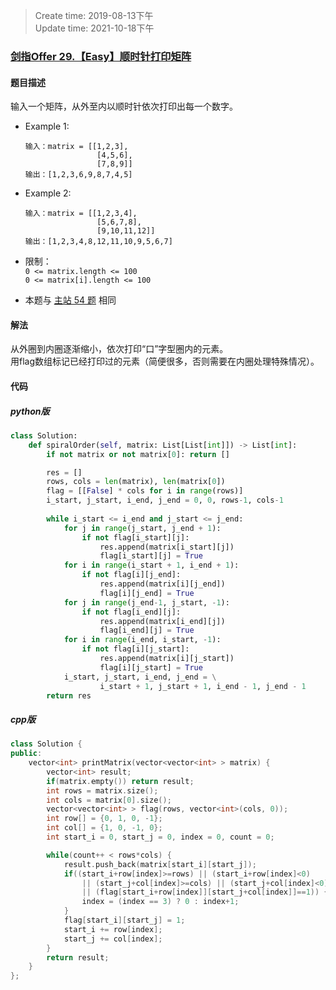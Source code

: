 > Create time: 2019-08-13下午  
> Update time: 2021-10-18下午  

### [剑指Offer 29.【Easy】顺时针打印矩阵](https://leetcode-cn.com/problems/shun-shi-zhen-da-yin-ju-zhen-lcof/)

#### 题目描述
输入一个矩阵，从外至内以顺时针依次打印出每一个数字。

- Example 1:
    ```
    输入：matrix = [[1,2,3],
                    [4,5,6],
                    [7,8,9]]
    输出：[1,2,3,6,9,8,7,4,5]
    ```  
- Example 2:
    ```
    输入：matrix = [[1,2,3,4],
                    [5,6,7,8],
                    [9,10,11,12]]
    输出：[1,2,3,4,8,12,11,10,9,5,6,7]
    ``` 

- 限制：  
    `0 <= matrix.length <= 100`  
    `0 <= matrix[i].length <= 100`  

- 本题与 [主站 54 题](https://leetcode-cn.com/problems/spiral-matrix/) 相同

#### 解法
从外圈到内圈逐渐缩小，依次打印“口”字型圈内的元素。  
用flag数组标记已经打印过的元素（简便很多，否则需要在内圈处理特殊情况）。  
#### 代码
##### python版
```python
class Solution:
    def spiralOrder(self, matrix: List[List[int]]) -> List[int]:
        if not matrix or not matrix[0]: return []

        res = []
        rows, cols = len(matrix), len(matrix[0])
        flag = [[False] * cols for i in range(rows)]
        i_start, j_start, i_end, j_end = 0, 0, rows-1, cols-1
        
        while i_start <= i_end and j_start <= j_end:
            for j in range(j_start, j_end + 1):
                if not flag[i_start][j]:
                    res.append(matrix[i_start][j])
                    flag[i_start][j] = True
            for i in range(i_start + 1, i_end + 1):
                if not flag[i][j_end]:
                    res.append(matrix[i][j_end])
                    flag[i][j_end] = True
            for j in range(j_end-1, j_start, -1):
                if not flag[i_end][j]:
                    res.append(matrix[i_end][j])
                    flag[i_end][j] = True
            for i in range(i_end, i_start, -1):
                if not flag[i][j_start]:
                    res.append(matrix[i][j_start])
                    flag[i][j_start] = True
            i_start, j_start, i_end, j_end = \
                    i_start + 1, j_start + 1, i_end - 1, j_end - 1
        return res
```

##### cpp版
```cpp
class Solution {
public:
    vector<int> printMatrix(vector<vector<int> > matrix) {
        vector<int> result;
        if(matrix.empty()) return result;
        int rows = matrix.size();
        int cols = matrix[0].size();
        vector<vector<int> > flag(rows, vector<int>(cols, 0));
        int row[] = {0, 1, 0, -1};
        int col[] = {1, 0, -1, 0};
        int start_i = 0, start_j = 0, index = 0, count = 0;

        while(count++ < rows*cols) {
            result.push_back(matrix[start_i][start_j]);
            if((start_i+row[index]>=rows) || (start_i+row[index]<0) 
                || (start_j+col[index]>=cols) || (start_j+col[index]<0) 
                || (flag[start_i+row[index]][start_j+col[index]]==1)) {
                index = (index == 3) ? 0 : index+1;
            }
            flag[start_i][start_j] = 1;
            start_i += row[index];
            start_j += col[index];
        }
        return result;
    }
};
```